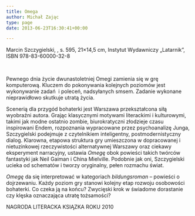 ```yaml
---
title: Omega
author: Michał Zając
type: page
date: 2013-06-23T16:30:41+00:00

---
```

Marcin Szczygielski, , s. 595, 21&#215;14,5 cm, Instytut Wydawniczy „Latarnik”, ISBN 978-83-60000-32-8

&nbsp;

Pewnego dnia życie dwunastoletniej Omegi zamienia się w grę komputerową. Kluczem do pokonywania kolejnych poziomów jest wykonywanie zadań  i poleceń, nadsyłanych smsem. Zadanie wykonane nieprawidłowo skutkuje utratą życia.

Scenerią dla przygód bohaterki jest Warszawa przekształcona siłą wyobraźni autora. Grając klasycznymi motywami literackimi i kulturowymi, takimi jak modne ostatnio zombie, biurokratyczni złodzieje czasu inspirowani Endem, rozpoznania wypracowane przez psychoanalizę Junga, Szczygielski podejmuje z czytelnikiem inteligentny, postmodernistyczny dialog. Klarowna, etapowa struktura gry umieszczona w dopracowanej i nietuzinkowej rzeczywistości alternatywnej Warszawy oraz ciekawy eksperyment narracyjny, ustawia _Omegę_ obok powieści takich twórców fantastyki jak Neil Gaiman i China Mielville. Podobnie jak oni, Szczygielski ucieka od schematów i tworzy oryginalny, pełen rozmachu świat.

_Omegę_ da się interpretować w kategoriach _bildungsroman_ – powieści o dojrzewaniu. Każdy poziom gry stanowi kolejny etap rozwoju osobowości bohaterki. Co czeka ją na końcu? Zwycięski krok w świadome dorastanie czy klęska oznaczająca utratę tożsamości?

NAGRODA LITERACKA KSIĄZKA ROKU 2010